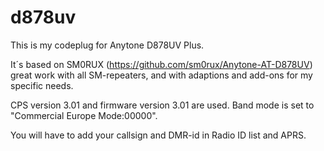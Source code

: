 # d878uv
This is my codeplug for Anytone D878UV Plus.

It´s based on SM0RUX (https://github.com/sm0rux/Anytone-AT-D878UV) great work with all SM-repeaters, and with adaptions and add-ons for my specific needs.

CPS version 3.01 and firmware version 3.01 are used.
Band mode is set to "Commercial Europe Mode:00000".

You will have to add your callsign and DMR-id in Radio ID list and APRS.
